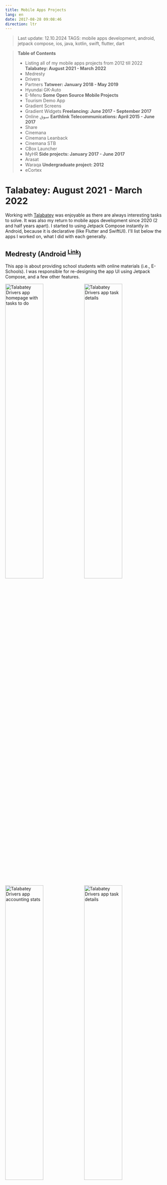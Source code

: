 ```yaml
---
title: Mobile Apps Projects
lang: en
date: 2017-08-28 09:08:46
direction: ltr
---
```


> Last update: 12.10.2024
 > TAGS: mobile apps development, android, jetpack compose, ios, java, kotlin, swift, flutter, dart
 
>  **Table of Contents**
> - Listing all of my mobile apps projects from 2012 till 2022
> **Talabatey: August 2021 - March 2022**
> - Medresty
> - Drivers
> - Partners
> **Tatweer: January 2018 - May 2019**
> - Hyundai GK-Auto
> - E-Menu
> **Some Open Source Mobile Projects**
> - Tourism Demo App
> - Gradient Screens 
> - Gradient Widgets
> **Freelancing: June 2017 - September 2017**
> - Online سوق
> **Earthlink Telecommunications: April 2015 - June 2017**
> - Share
> - Cinemana
> - Cinemana Leanback
> - Cinemana STB
> - CBox Launcher
> - MyHR
> **Side projects: January 2017 - June 2017**
> - Arasat
> - Waraqa
> **Undergraduate project: 2012**
> - eCortex

# Talabatey: August 2021 - March 2022

Working with [Talabatey](https://play.google.com/store/apps/developer?id=Smart+Delivery+Group&hl=en) was enjoyable as there are always interesting tasks to solve. It was also my return to mobile apps development since 2020 (2 and half years apart). I started to using Jetpack Compose instantly in Android, because it is declarative (like Flutter and SwiftUI). I'll list below the apps I worked on, what I did with each generally.

## Medresty (Android <sup>[Link](https://play.google.com/store/apps/details?id=com.medresty.medrestyapp&hl=en)</sup>)

This app is about providing school students with online materials (i.e., E-Schools). I was responsible for re-designing the app UI using Jetpack Compose, and a few other features.
<br>

<img src="/images/talabatey-projects/Medresty/talabatey_medresty_1.jpg" width="49%" alt="Talabatey Drivers app homepage with tasks to do" loading="lazy" />
<img src="/images/talabatey-projects/Medresty/talabatey_medresty_2.jpg" width="49%" alt="Talabatey Drivers app task details" loading="lazy" />
<img src="/images/talabatey-projects/Medresty/talabatey_medresty_3.jpg" width="49%" alt="Talabatey Drivers app accounting stats" loading="lazy" />
<img src="/images/talabatey-projects/Medresty/talabatey_medresty_4.jpg" width="49%" alt="Talabatey Drivers app task details" loading="lazy" />
<img src="/images/talabatey-projects/Medresty/talabatey_medresty_5.jpg" width="49%" alt="Talabatey Drivers app homepage with empty tasks" loading="lazy" />
<img src="/images/talabatey-projects/Medresty/talabatey_medresty_6.jpg" width="49%" alt="Talabatey Drivers app with a task to take" loading="lazy" />



## Drivers (Android <sup>[Link](https://play.google.com/store/apps/details?id=com.talabateydriver)</sup>)

This app is used by drivers who deliver food ordered from [Talabatey](https://play.google.com/store/apps/details?id=com.talabatey) app. I was responsible to continue development on this app, where I started to use Jetpack Compose for the first time in it. I didn't completely refactor the app, but rather incorporated Jetpack Compose into it. In addition to this, I was also responsible about a number of UI/UX enhancements, and make the app more easier to use.
<br>

<img src="/images/talabatey-projects/Drivers/talabatey_drivers_1.jpg" width="49%" alt="Talabatey Drivers app homepage with tasks to do" loading="lazy" />
<img src="/images/talabatey-projects/Drivers/talabatey_drivers_2.jpg" width="49%" alt="Talabatey Drivers app task details" loading="lazy" />
<img src="/images/talabatey-projects/Drivers/talabatey_drivers_3.jpg" width="49%" alt="Talabatey Drivers app accounting stats" loading="lazy" />
<img src="/images/talabatey-projects/Drivers/talabatey_drivers_4.jpg" width="49%" alt="Talabatey Drivers app task details" loading="lazy" />
<img src="/images/talabatey-projects/Drivers/talabatey_drivers_5.jpg" width="49%" alt="Talabatey Drivers app homepage with empty tasks" loading="lazy" />
<img src="/images/talabatey-projects/Drivers/talabatey_drivers_6.jpg" width="49%" alt="Talabatey Drivers app with a task to take" loading="lazy" />



## Partners

This app is used by restaurants to manage their orders (e.g., when a user orders from [Talabatey](https://play.google.com/store/apps/details?id=com.talabatey) app. I've built this app from scratch using Flutter. I was also the one responsible for its UI/UX.
<br>

<img src="/images/talabatey-projects/Partners/talabatey_partners_6.jpg" width="49%" alt="Talabatey Drivers app homepage with tasks to do" loading="lazy" />
<img src="/images/talabatey-projects/Partners/talabatey_partners_7.jpg" width="49%" alt="Talabatey Drivers app homepage with tasks to do" loading="lazy" />
<img src="/images/talabatey-projects/Partners/talabatey_partners_4.jpg" width="49%" alt="Talabatey Drivers app homepage with tasks to do" loading="lazy" />
<img src="/images/talabatey-projects/Partners/talabatey_partners_9.jpg" width="49%" alt="Talabatey Drivers app homepage with tasks to do" loading="lazy" />
<img src="/images/talabatey-projects/Partners/talabatey_partners_1.jpg" width="49%" alt="Talabatey Drivers app homepage with tasks to do" loading="lazy" />
<img src="/images/talabatey-projects/Partners/talabatey_partners_8.jpg" width="49%" alt="Talabatey Drivers app homepage with tasks to do" loading="lazy" />
<img src="/images/talabatey-projects/Partners/talabatey_partners_3.jpg" width="49%" alt="Talabatey Drivers app homepage with tasks to do" loading="lazy" />
<img src="/images/talabatey-projects/Partners/talabatey_partners_2.jpg" width="49%" alt="Talabatey Drivers app homepage with tasks to do" loading="lazy" />


# Tatweer: January 2018 - May 2019

## Hyundai GK-Auto (Android <sup>[Link](https://play.google.com/store/apps/details?id=com.tatweer.hyundai)</sup>)

GK-Auto is an official Hyundai partner in Iraq, and developing a specific app for their company was a challenging task. Gk-Auto mobile app has very good user experience and satisfaction, it it was my first app to be deployed on Google Play using Flutter.

<br>
<img src="/2018-a-year-to-remember/hyundai/hyundai-flutter-app-iq-0.png" width="49%" alt="GK-Auto app home screen" loading="lazy" />
<img src="/2018-a-year-to-remember/hyundai/hyundai-flutter-app-iq-2.png" width="49%" alt="GK-Auto app car model screen" loading="lazy" />
<img src="/2018-a-year-to-remember/hyundai/hyundai-flutter-app-iq-3.png" width="49%" alt="GK-Auto app car models screen" loading="lazy" />
<img src="/2018-a-year-to-remember/hyundai/hyundai-flutter-app-iq-1.png" width="49%" alt="GK-Auto app car maintenance screen" loading="lazy" />
<img src="/2018-a-year-to-remember/hyundai/hyundai-flutter-app-iq-7.png" width="49%" alt="GK-Auto app car model color screen" loading="lazy" />

{% raw %}
 <video width="50%"  controls>
  <source src="/2018-a-year-to-remember/hyundai/hyundai-app-car-info-page2.mp4" type="video/mp4">
Your browser does not support the video tag.
</video>
{% endraw %}


## E-Menu
An electronic foods menu for browsing foods and dishes for the restaurant to be used by customers on tablets (iPads) instead of the regular paper-based menus. It was built using native Android, and distributed to the restaurant tablets (without using Google Play store).
<br>

<img src="/2018-a-year-to-remember/emenu-android/emenu-android-dishes-no-order.png" width="49%" alt="GK-Auto app car model color screen" loading="lazy" />

{% raw %}
 <video width="50%"  controls>
  <source src="/2018-a-year-to-remember/emenu-android/emenu-android-demo.mp4" type="video/mp4">
Your browser does not support the video tag.
</video>
{% endraw %}


# Some Open Source Mobile Projects

Below are a couple of projects that I published on GitHub, and they're all built using Flutter.


## <div><span style="float: left">Tourism Demo App</span><span style="float: right; margin-top: 4px">{% raw %}<a class="github-button" href="https://github.com/bluemix/tourism-demo" data-show-count="true" aria-label="Star bluemix/tourism-demo on GitHub">Star</a><script async defer src="https://buttons.github.io/buttons.js"></script>{% endraw %}</span></div>
<br><br>

It was Eid Al-Fitr (after Ramadan), and I wanted to build cutting-edge, beautiful, and fast. I wanted to build the best I can do with Flutter and then publishing it on GitHub. 

<br>

<img src="/2018-a-year-to-remember/tourism/flutter-tourism-demo-400x300.gif" width="100%" alt="tourism-demo-flutter" loading="lazy" />

<video width="100%" controls>
    <source src="/2018-a-year-to-remember/tourism/tourism-app-demo-4_2.mp4" type="video/mp4" />
</video>


<br><br>	

I've published the app on [GitHub](https://github.com/bluemix/flutter-tourism-demo), and i hope people will like it more. It uses Redux, shows animations, internationalization (i18n), ClipPath, and fonts, among others. I focused on how to switch between Arabic and English in the app using Redux. It was really important for me, especially, I was really proud of it showing it in the Flutter time in Google I/O Extended - Baghdad.



## <div><span style="float: left">Gradient Screens </span><span style="float: right; margin-top: 4px">{% raw %}<a class="github-button" href="https://github.com/bluemix/Gradient-Screens" data-show-count="true" aria-label="Star bluemix/Gradient-Screens on GitHub">Star</a><script async defer src="https://buttons.github.io/buttons.js"></script>{% endraw %}</span></div>
<br><br>

Inspired by gradients from AlTameerHR app, I said why not creating pages contains gradients, whether buttons, cards, or texts. So, I started designing those screens with the intent of publishing them on GitHub. Some of the screens were my designs, other taken from other UI designers. Below are the repo and its screenshots.

<br>


{% img /2018-a-year-to-remember/gradient-screens/gradient_screen_arabic_text_flutter.png 195 Gradients Screen with Arabic text in Flutter %}
{% img /2018-a-year-to-remember/gradient-screens/intro_page.png 195 Gradients Screen with English text in Flutter %}
{% img /2018-a-year-to-remember/gradient-screens/info_page.png 195 Gradients Screen in Flutter %}
{% img /2018-a-year-to-remember/gradient-screens/login_page.png 195 Gradients Screens in Flutter %}
{% img /2018-a-year-to-remember/gradient-screens/genres_page.png 195 Gradients Screens in Flutter %}
{% img /2018-a-year-to-remember/gradient-screens/be_kind_page.png 195 Gradients Screens in Flutter %}
<br>


## <div><span style="float: left">Gradient Widgets</span><span style="float: right; margin-top: 4px">{% raw %}<a class="github-button" href="https://github.com/bluemix/gradient-widgets" data-show-count="true" aria-label="Star bluemix/gradient-widgets on GitHub">Star</a><script async defer src="https://buttons.github.io/buttons.js"></script>{% endraw %}</span></div>
<br><br>

The idea incepted from gradient-screens, by turning gradient widgets into a Dart package and publishing it on GitHub. 


<center>
{% img /2018-a-year-to-remember/gradient-widgets/gradient-widgets-flutter.png 260 Gradient Widgets in Flutter %}
</center>

Gradient progress was the longest one to develop. 

<center>
{% img /2018-a-year-to-remember/gradient-widgets/gradient_widgets_progress_demo.gif 400 Gradient Widgets in Flutter %}
</center>

I learned, I can publish the project when the main features are finished, and then continue enhancements later, otherwise, _I will never_ publish a project. 
Those days where really hard and amazing 🙏🏼. 


# Freelancing: June 2017 - September 2017

## Online سوق (Android, iOS)

An e-commerce app that allows government employees to shop by instalments and order them at the specified date and time. Unfortunately, this project didn't see the light (being on production), because the project stopped later in the development.
<br>


{% img /images/projects/shopping-iq-ios-home-en.jpg 145 Online سوق iOS app: English home page %}
{% img /images/projects/shopping-iq-ios-home-ar.jpg 145 Online سوق iOS iOS: Arabic home page %}
{% img /images/projects/shopping-iq-android-home-en.jpg 145 Online سوق Android app: English home page  %}
{% img /images/projects/shopping-iq-android-home-ar.jpg 145 Online سوق Android app: Arabic home page %}

<br><br>


# Earthlink Telecommunications: April 2015 - June 2017

You can't imagine how I adore and remember my fellows and friends at this company. It was one of the top places that I ever worked and lived in my life (I was living at the company for two years). All of those projects wouldn't incept without their support, friendship, and kindness. They were the best.


## Share App (Android <sup>[Link](https://play.google.com/store/apps/details?id=com.shabakaty.shareapp)</sup>)

File sharing app by browsing and downloading uploaded files from inside the local network. _Earthlink subscribers only_. 

### Main development features
#### Kotlin and Java
#### RxJava, [FileDownloader](https://github.com/lingochamp/FileDownloader), [OkHttp](http://square.github.io/okhttp/), [Dexter](https://github.com/Karumi/Dexter), [SlimChart](https://github.com/mancj/SlimChart) and others
<br>

{% img /images/projects/share2-top-uploaders-screenshot.jpg 145 Share2 android app: Top uploaders %}
{% img /images/projects/share2-home-screenshot.jpg 145 Share2 android app: Home  %}
{% img /images/projects/share2-categories-screenshot.jpg 145 Share2 android app: Categories %}
{% img /images/projects/share2-downloads-screenshot.jpg 145 Share2 android app: Downloads activity %}


## Cinemana App (Android <sup>[Link](https://play.google.com/store/apps/details?id=com.shabakaty.cinemana)</sup>, iOS <sup>[Link](https://itunes.apple.com/us/app/shabakaty-cinemana/id1231843767?mt=8)</sup>)

On-demand movies and series watching. I've learned how to design elegant, simple and usable UIs. I've learned Kotlin with it. My first big iOS app, and the how to deal when large number of users at the responsibility of the app service. It is the closest app to my heart ❤️. I never forget the chance the company gave me to do it on a large-scale user base. It has more than 800,00 users when I left the company. _Earthlink subscribers only_.

### Main development features:
#### Arabic and English localizations
#### (Android) Light and dark themes
#### (iOS) Pop-up based dialogs
#### Lots of customized UIs to meet Arabic layout RTL direction needs
#### RxJava, Kotlin, OkHttp, Picasso, [Nanotasks](https://github.com/fabiendevos/nanotasks), and many others...
<br>

{% img /images/projects/cinemana-android-app-home-ar.jpg 145 Cinemana Android App: Home screen arabic %}
{% img /images/projects/cinemana-android-app-info-ar.jpg 145 Cinemana Android App: video info arabic %}

{% img /images/projects/cinemana-android-app-movies-ar.jpg 145 Cinemana Android App: movies arabic %}
{% img /images/projects/cinemana-android-app-movies-light-ar.jpg 145 Cinemana Android App: movies light arabic %}
{% img /images/projects/cinemana-android-app-info-light-ar.jpg 145 Cinemana Android App: movie info light arabic %}
{% img /images/projects/cinemana-android-app-movies-en.jpg 145 Cinemana Android App: home movies english %}

{% img /images/projects/cinemana-android-app-player-ar.jpg 145 Cinemana Android App: player arabic %}
{% img /images/projects/cinemana-android-app-search-ar.jpg 145 Cinemana Android App: search arabic %}

{% img /images/projects/cinemana-ios-app-categories-ar.jpg 145 Cinemana iOS App: categories arabic %}
{% img /images/projects/cinemana-ios-app-categories-en.jpg 145 Cinemana iOS App: categories english %}

{% img /images/projects/cinemana-ios-app-episodes-ar.jpg 145 Cinemana iOS App: episodes arabic %}
{% img /images/projects/cinemana-ios-app-episodes-en.jpg 145 Cinemana iOS App: episodes english %}

{% img /images/projects/cinemana-ios-app-info-ar.jpg 145 Cinemana iOS App: video info arabic %}
{% img /images/projects/cinemana-ios-app-info-en.jpg 145 Cinemana iOS App: video info english %}

{% img /images/projects/cinemana-ios-app-more-info-ar.jpg 145 Cinemana iOS App: video more info arabic %}
{% img /images/projects/cinemana-ios-app-more-info-en.jpg 145 Cinemana iOS App: video more info english %}

{% img /images/projects/cinemana-ios-app-movies-ar.jpg 145 Cinemana iOS App: movies arabic %}
{% img /images/projects/cinemana-ios-app-movies-en.jpg 145 Cinemana iOS App: movies english %}

{% img /images/projects/cinemana-ios-app-sorting-ar.jpg 145 Cinemana iOS App: sorting arabic %}
{% img /images/projects/cinemana-ios-app-sorting-en.jpg 145 Cinemana iOS App: sorting english %}




## Cinemana Leanback (Android TV)
Android TV was at its beginning, and starting with it on this project step-by-step was a major improvements to my Android skills. I've learned what lean means, and how the design for TV should be. I've [learned RxJava](https://www.packtpub.com/mapt/book/application_development/9781784399108), because I realized, after watching a [Netflix video on Rx](https://www.youtube.com/watch?v=FAZJsxcykPs&t=802s) that kind of such coding must be elegant, reactive and less coding to be written. I _thought_, that why would RxJava to be made by Netflix unless there was a serious demand on it. It was the first application that I used Retrofit and Paper in it. _Earthlink subscribers only_.

### Main development features
#### Kotlin and Java
#### My first RxJava usage, [Paper](https://github.com/pilgr/Paper), [Retrofit](http://square.github.io/retrofit/), and _lots_ of others
<br>

{% img /images/projects/cinemana-cbox-home-movies-ar.jpg 290 Cinemana Leanback on Android TV: Movies %}
{% img /images/projects/cinemana-cbox-categories-ar.jpg 290 Cinemana Leanback on Android TV: Categories %}

{% img /images/projects/cinemana-cbox-category-action-movies-ar.jpg 290 Cinemana Leanback on Android TV: Action movies category %}

{% img /images/projects/cinemana-cbox-home-the-blacklist-series-selection-ar.jpg 290 Cinemana Leanback on Android TV: The blacklist series entrance %}


## Cinemana STB 

This was my first project on an STB at the company back to June 2015. It was planned to be finished after a week! 😀, and lasts for about 5 months in development. The main reason, was that the company were unsure and have vague vision of what this project would actually do. So, up on their unstable and unsure submitted needs, I spent the time learning more and more about Android and how deal with JSON, RESTful APIs, how to exploit GitHub libraries that ease development, how to customize views and how to use text fonts for appropriate UI position, i.e., primary and secondary texts, light, normal and bold weight; how to use localizations and dark and light app themes. I also learned a lot about UI/UX from my fellows (specifically, our department manager [Huthaifa](http://huthaifa-abd.com) and our director at that time [Ali Usam Al Cherchefchi](https://www.facebook.com/profile.php?id=687503386&ref=br_rs)). They were really kind and give every help you might wanted for. _Earthlink subscribers only_.
<br>

{% raw %}
 <video width="100%"  controls>
  <source src="/images/projects/cinemana_stb_demo_aug162015_compressed.mp4" type="video/mp4">
Your browser does not support the video tag.
</video>
{% endraw %}


{% img /images/projects/cinemana-stb-episodes.jpg 290 Cinemana STB: episodes %}
{% img /images/projects/cinemana-stb-categories.jpg 290 Cinemana STB: categories %}

{% img /images/projects/cinemana-stb-info.jpg 290 Cinemana STB: episodes %}
{% img /images/projects/cinemana-stb-movies-home.jpg 290 Cinemana STB: home movies %}

{% img /images/projects/cinemana-stb-episodes-en.jpg 290 Cinemana STB: English episodes %}
{% img /images/projects/cinemana-stb-categories-en.jpg 290 Cinemana STB: English categories %}


## CBox Launcher (Android TV)
It is a complement for Cinemana STB, since there must be a launcher that shows company internal apps at the launcher home screen. It was re-implemented three times, with each iteration having a complete different UI. The third iteration moved the app to Android TV to work with Cinemana Leanback, as shown in the screenshots. _Earthlink subscribers only_.
<br>

{% img /images/projects/cbox-launcher-home-2.jpg 290 CBox Launcher on Android TV: Home screen %}
{% img /images/projects/cbox-launcher-home.jpg 290 CBox Launcher on Android TV: Home screen %}
{% img /images/projects/cbox-launcher-shortcuts.jpg 290 CBox Launcher on Android TV: Shortcuts %}
{% img /images/projects/cbox-launcher-remove-menu.jpg 290 CBox Launcher on Android TV: Remove menu %}


## MyHR (Android, iOS)
Internal app for employees to request a vacation by days or by hours. It also shows tables about entrance and exit exceptions and general employee information. _Earthlink subscribers only_.
<br>

{% img /images/projects/myhr-android-home-info.jpg 145 MyHR Android App: home page for employee information %}
{% img /images/projects/myhr-android-schedule.jpg 145 MyHR Android App: scheduling request %}

<br><br>

# Side projects:  January 2017- June 2017

## Arasat (Android<sup> [Link](http://arasat.chat)</sup>)
The basic idea of this project was to create an app for chat rooms, both and app and a back-end server using NodeJS.
### Main development features:
#### Back-end using NodeJS and MongoDB
#### Sockets.io
#### CMS for user and room reation 
#### RxJava for incomming messages
<br>

{% img /images/projects/arasat-chat-home.jpg 145 Arasat android app: home %}
{% img /images/projects/arasat-chat-room.jpg 145 MyHR Arasat android app: rooms %}


## Waraqa (Android<sup> [Link](https://play.google.com/store/apps/details?id=io.fomalhaut.waraqa)</sup>)

A simple app that allows your to write beautiful cards and share it on your social media apps.
### Main development features:
#### Physics-based animations
#### Using the power of Kotlin extensions
#### customized views to change colors according to the current theme
<br>


{% img /images/projects/waraqa-android-home-yellow.jpg 145 Waraqa Android App: home page yellow %}
{% img /images/projects/waraqa-android-home-dark.jpg 145 Waraqa Android App: home page dark %}
{% img /images/projects/waraqa-android-home-light.jpg 145 Waraqa Android App: home page light %}

<br><br>


# Undergraduate project: 2012

## eCortex <sup> [Slides](/images/projects/eCortex_presentation.pdf)</sup>

My first-ever Android app was for our university graduation project. Start the camera , touch on an English word and Arabic translation is shown as a pop-up! It used OpenCV to segment the image and separate shapes to be passed to Tesseract (learned lots from [Gaut.am](http://gaut.am/making-an-ocr-android-app-using-tesseract/)). I was having a SQLite vocabularies (taken from online xlsx file) in order to translate the segmented, parsed English word. It was really _a thing_ to me back in 2012. It was a collaboration with my other colleague.

<br>

{% img /images/projects/eCortex-project-overview.png  eCortex: our university graduation project %}



## eBook Browser
  ##### A .NET Windows desktop application built using C# and WPF and SQLServer (co-work with my friend) that shows a list of local PDFs as a list so that the user can select the book easily on a single place. . It was a collaboration with my other colleague, where he was responsible for the database management, and I was responsible for UI design.
  
  

